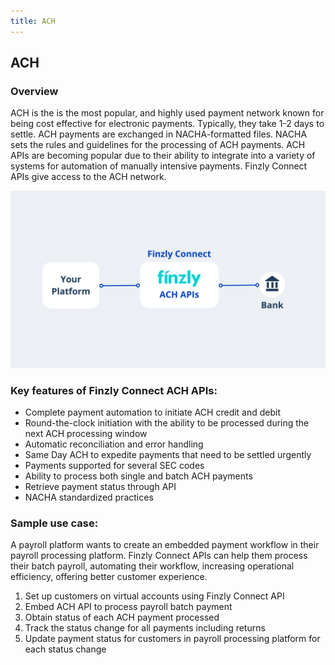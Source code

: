 ```yaml
---
title: ACH
---
```


## **ACH** 

### **Overview**

ACH is the is the most popular, and highly used payment network known for being cost effective for electronic payments. Typically, they take 1-2 days to settle. ACH payments are exchanged in NACHA-formatted files. NACHA sets the rules and guidelines for the processing of ACH payments. ACH APIs are becoming popular due to their ability to integrate into a variety of systems for automation of manually intensive payments. Finzly Connect APIs give access to the ACH network.

<!-- ## **ACH Payment** -->
![image info](./images/ach-payment.png)

### **Key features of Finzly Connect ACH APIs:**

- Complete payment automation to initiate ACH credit and debit
- Round-the-clock initiation with the ability to be processed during the next ACH processing window
- Automatic reconciliation and error handling
- Same Day ACH to expedite payments that need to be settled urgently
- Payments supported for several SEC codes
- Ability to process both single and batch ACH payments 
- Retrieve payment status through API 
- NACHA standardized practices

### **Sample use case:**

A payroll platform wants to create an embedded payment workflow in their payroll processing platform. Finzly Connect APIs can help them process their batch payroll, automating their workflow, increasing operational efficiency, offering better customer experience.
1. Set up customers on virtual accounts using Finzly Connect API
2. Embed ACH API to process payroll batch payment
3. Obtain status of each ACH payment processed
4. Track the status change for all payments including returns
5. Update payment status for customers in payroll processing platform for each status change

<!-- ### **SEC Codes**

Each payment entry must be categorized under one of the several Service Entry Class Codes, aka SEC Codes. Finzly supports all the SEC Codes listed below.

Note: Finzly payment hub supports all above sec codes from RDFI perspective. The ODFI perspective the following sec codes are supported from ODFI perspective - BOC, CCD, CIE, CTX, IAT, POP, POS, PPD, TEL and WEB. -->

<!-- **ACH Terminologies** 

While ACH payments are cheaper compared to other payment networks, they have most the complexity than other payment rails, as ACH has evolved over several decades to support various use cases of the industry.

**Files & Batches**

Each payment is created as a payment entry, and the entries are grouped in batches and the batches are grouped in a file. Each file and batch may be balanced or unbalanced. 

**Balanced & Unbalanced Files**

In a balanced file, the outbound debits and credits are offset with a customer’s DDA account entry. In an unbalanced file, the bank would offset it with the customer’s default account.  -->
